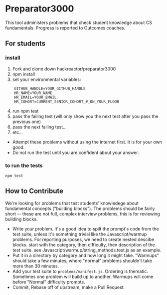 # Preparator3000
This tool administers problems that check student knowledge about CS fundamentals. Progress is reported to Outcomes coaches.

## For students
### install

1. Fork and clone down hackreactor/preparator3000
2. npm install
3. set your environmental variables:
```
    GITHUB_HANDLE=YOUR_GITHUB_HANDLE
    HR_NAME=YOUR_NAME
    HR_EMAIL=YOUR_EMAIL
    HR_COHORT=CURRENT_SENIOR_COHORT_#_ON_YOUR_FLOOR
```
4. run npm test
5. pass the failing test (will only show you the next test after you pass the previous one)
6. pass the next failing test...
7. etc...

- Attempt these problems without using the internet first. It is for your own good.
- Do not run the test until you are confident about your answer.

### to run the tests
`npm test`

## How to Contribute
We're looking for problems that test students' knowledege about fundamental concepts ("building blocks"). The problems should be fairly short -- these are not full, complex interview problems, this is for reviewing building blocks.

- Write your problem. It's a good idea to spilt the prompt's code from the test suite, unless it's something trivial like the Javascript/warmup problems. For reporting purposes, we need to create nested descibe blocks. start with the category, then difficulty, then description of the test suite. see Javascript/warmup/string_methods.test.js as an example.
- Put it in a directory by category and how long it might take. "Warmups" should take a few minutes, where "normal" problems shouldn't take more than 30 minutes.
- Add your test suite to `problems/manifest.js`. Ordering is thematic. Sometimes one problem will build up to another. Warmups will come before "Normal" difficulty prompts.
- Commit, Rebase off of upstream, make a Pull Request.
